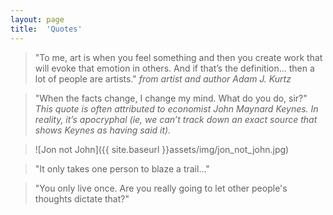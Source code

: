 ```yaml
---
layout: page
title:  'Quotes'
---
```


> "To me, art is when you feel something and then you create work that will evoke that emotion in others. And if that’s the definition… then a lot of people are artists."
*from artist and author Adam J. Kurtz*

>"When the facts change, I change my mind. What do you do, sir?"
*This quote is often attributed to economist John Maynard Keynes. In reality, it’s apocryphal (ie, we can’t track down an exact source that shows Keynes as having said it).*

> ![Jon not John]({{ site.baseurl }}assets/img/jon_not_john.jpg)

> "It only takes one person to blaze a trail..."

> "You only live once. Are you really going to let other people's thoughts dictate that?"

